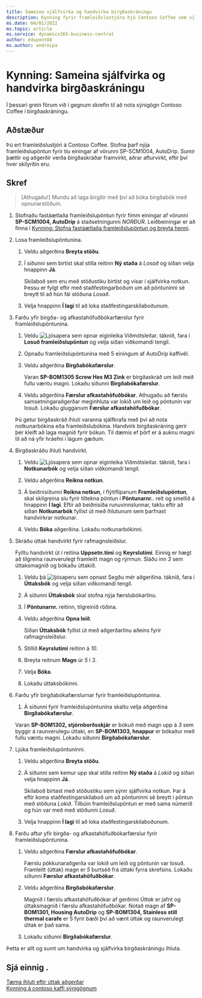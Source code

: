 ```yaml
---
title: Sameina sjálfvirka og handvirka birgðaskráningu
description: Kynning fyrir framleiðslustjóra hjá Contoso Coffee sem vill sameina sjálfvirka og handvirka birgðaskráningu.
ms.date: 04/01/2022
ms.topic: article
ms.service: dynamics365-business-central
author: edupont04
ms.author: andreipa
---
```


# <a name="walkthrough-combine-automatic-and-manual-flushing"></a><a name="walkthrough-combine-automatic-and-manual-flushing"></a>Kynning: Sameina sjálfvirka og handvirka birgðaskráningu

Í þessari grein förum við í gegnum skrefin til að nota sýnigögn Contoso Coffee í birgðaskráningu.  

## <a name="scenario"></a><a name="scenario"></a>Aðstæður

Þú ert framleiðslustjóri á Contoso Coffee. Stofna þarf nýja framleiðslupöntun fyrir tíu einingar af vörunni SP-SCM1004, AutoDrip. Sumir þættir og aðgerðir verða birgðaskráðar framvirkt, aðrar afturvirkt, eftir því hver skilyrðin eru.

## <a name="steps"></a><a name="steps"></a>Skref

> [Athugaðu!] Mundu að laga birgðir með því að bóka birgðabók með opnunarstöðum.

1. Stofnaðu fastáætlaða framleiðslupöntun fyrir fimm einingar af vörunni **SP-SCM1004, AutoDrip** á staðsetningunni *NORÐUR*. Leiðbeiningar er að finna í [Kynning: Stofna fastáætlaða framleiðslupöntun og breyta henni](create-firm-planned-production-order-change.md).  

2. Losa framleiðslupöntunina.

    1. Veldu aðgerðina **Breyta stöðu**.  

    2. Í síðunni sem birtist skal stilla reitinn **Ný staða** á *Losað* og síðan velja hnappinn **Já**.  

        Skilaboð sem eru með stöðustiku birtist og vísar í sjálfvirka notkun. Þessu er fylgt eftir með staðfestingarboðum um að pöntuninni sé breytt til að hún fái stöðuna *Losað*.  

    3. Velja hnappinn **Í lagi** til að loka staðfestingarskilaboðunum.

3. Farðu yfir birgða- og afkastahöfuðbókarfærslur fyrir framleiðslupöntunina.

    1. Veldu ![Ljósapera sem opnar eiginleika Viðmótsleitar.](../../media/ui-search/search_small.png "Segðu mér hvað þú vilt gera") táknið, fara í **Losuð framleiðslupöntun** og velja síðan viðkomandi tengil.  

    2. Opnaðu framleiðslupöntunina með 5 einingum af AutoDrip kaffivél.  

    3. Veldu aðgerðina **Birgðabókafærslur**.  

        Varan **SP-BOM1305 Screw Hex M3 Zink** er birgðaskráð um leið með fullu væntu magni. Lokaðu síðunni **Birgðabókafærslur**.  

    4. Veldu aðgerðina **Færslur afkastahöfuðbókar**.  Athugaðu að færslu samsetningaraðgerðar meginhluta var lokið um leið og pöntunin var losuð. Lokaðu glugganum **Færslur afkastahöfuðbókar**.

    Þú getur birgðaskráð íhluti varanna sjálfkrafa með því að nota notkunarbókina eða framleiðslubókina. Handvirk birgðaskráning gerir þér kleift að laga magnið fyrir bókun. Til dæmis ef þörf er á auknu magni til að ná yfir hráefni í lágum gæðum.
4. Birgðaskráðu íhluti handvirkt.  
    1. Veldu ![Ljósapera sem opnar eiginleika Viðmótsleitar.](../../media/ui-search/search_small.png "Segðu mér hvað þú vilt gera") táknið, fara í **Notkunarbók** og velja síðan viðkomandi tengil.  

    2. Veldu aðgerðina **Reikna notkun**.  

    3. Á beiðnisíðunni **Reikna notkun**, í flýtiflipanum **Framleiðslupöntun**, skal skilgreina síu fyrir tiltekna pöntun í **Pöntunarnr.**. reit og smellið á hnappinn **Í lagi**. Eftir að beiðnisíða runuvinnslunnar, taktu eftir að síðan **Notkunarbók** fyllist út með íhlutunum sem þarfnast handvirkrar notkunar.

    4. Veldu **Bóka** aðgerðina. Lokaðu notkunarbókinni.

5. Skráðu úttak handvirkt fyrir rafmagnsleiðslur.  

    Fylltu handvirkt út í reitina **Uppsetn.tími** og **Keyrslutími**. Einnig er hægt að tilgreina raunverulegt framleitt magn og rýrrnun. Sláðu inn *3* sem úttaksmagnið og bókaðu úttakið.

    1. Veldu þá  ![ljósaperu sem opnast Segðu mér aðgerðina](../../media/ui-search/search_small.png "Segðu mér hvað þú vilt gera"). táknið, fara í **Úttaksbók** og velja síðan viðkomandi tengil.  

    2. Á síðunni **Úttaksbók** skal stofna nýja færslubókarlínu.  

    3. Í **Pöntunarnr.** reitinn, tilgreinið röðina.  

    4. Veldu aðgerðina **Opna leið**.  

        Síðan **Úttaksbók** fyllist út með aðgerðarlínu aðeins fyrir rafmagnsleiðslur.

    5. Stillið **Keyrslutími** reitinn á *10*.  

    6. Breyta reitnum **Magn** úr *5* í *3*.

    7. Velja **Bóka**.  
    8. Lokaðu úttaksbókinni.

6. Farðu yfir birgðabókafærslurnar fyrir framleiðslupöntunina.

    1. Á síðunni fyrir framleiðslupöntunina skaltu velja aðgerðina **Birgðabókafærslur**.  

    Varan **SP-BOM1302, stjórnborðsskjár** er bókuð með magn upp á *3* sem byggir á raunverulegu úttaki, en **SP-BOM1303, hnappur** er bókaður með fullu væntu magni. Lokaðu síðunni **Birgðabókafærslur**.

7. Ljúka framleiðslupöntuninni.  

    1. Veldu aðgerðina **Breyta stöðu**.
    2. Á síðunni sem kemur upp skal stilla reitinn **Ný staða** á *Lokið* og síðan velja hnappinn **Já**.  

        Skilaboð birtast með stöðustiku sem sýnir sjálfvirka notkun. Þar á eftir koma staðfestingarskilaboð um að pöntuninni sé breytt í pöntun með stöðuna *Lokið*. Tilbúin framleiðslupöntun er með sama númerið og hún var með með stöðunni *Losuð*.
    3. Velja hnappinn **Í lagi** til að loka staðfestingarskilaboðunum.

8. Farðu aftur yfir birgða- og afkastahöfuðbókarfærslur fyrir framleiðslupöntunina.

    1. Veldu aðgerðina **Færslur afkastahöfuðbókar**.  

        Færslu pökkunaraðgerða var lokið um leið og pöntunin var losuð. Framleitt (úttak) magn er *5* burtséð frá úttaki fyrra skrefsins. Lokaðu síðunni **Færslur afkastahöfuðbókar**.

    2. Veldu aðgerðina **Birgðabókafærslur**.  

        Magnið í færslu afkastahöfuðbókar af gerðinni *Úttak* er jafnt og úttaksmagnið í færslu afkastahöfuðbókar. Notað magn af **SP-BOM1301, Housing AutoDrip** og **SP-BOM1304, Stainless still thermal carafe** er 5 fyrir bæði því að vænt úttak og raunverulegt úttak er það sama. 

    3. Lokaðu síðunni **Birgðabókafærslur**.  

Þetta er allt og sumt um handvirka og sjálfvirka birgðaskráningu íhluta.

## <a name="see-also"></a><a name="see-also"></a>Sjá einnig .

[Tæma íhluti eftir úttak aðgerðar](../../production-how-to-flush-components-according-to-operation-output.md)  
[Kynning á contoso kaffi sýnigögnum](contoso-coffee-manufacturing-intro.md)  
